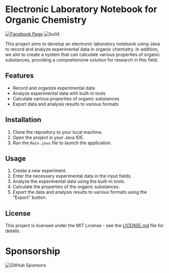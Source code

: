 # Electronic Laboratory Notebook for Organic Chemistry

[![Facebook Page](https://img.shields.io/badge/Facebook-Visit-blue)](https://www.facebook.com/profile.php?id=100091069952840)
![build](https://github.com/Pomog/Chemlabtracker/actions/workflows/build.yaml/badge.svg)


This project aims to develop an electronic laboratory notebook using Java to record and analyze experimental data in organic chemistry. In addition, we aim to create a system that can calculate various properties of organic substances, providing a comprehensive solution for research in this field.

## Features

- Record and organize experimental data
- Analyze experimental data with built-in tools
- Calculate various properties of organic substances
- Export data and analysis results to various formats

## Installation

1. Clone the repository to your local machine.
2. Open the project in your Java IDE.
3. Run the `Main.java` file to launch the application.

## Usage

1. Create a new experiment.
2. Enter the necessary experimental data in the input fields.
3. Analyze the experimental data using the built-in tools.
4. Calculate the properties of the organic substances.
5. Export the data and analysis results to various formats using the "Export" button.

## License

This project is licensed under the MIT License - see the [LICENSE.md](LICENSE.md) file for details.

# Sponsorship
![GitHub Sponsors](https://img.shields.io/github/sponsors/Pomog?label=Sponsors&style=social)

